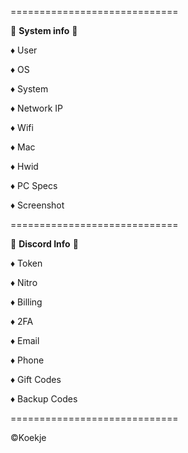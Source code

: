 =============================

💠 **System info** 💠 

♦ User

♦ OS

♦ System

♦ Network IP

♦ Wifi

♦ Mac

♦ Hwid

♦ PC Specs

♦ Screenshot

=============================

💠 **Discord Info** 💠

♦ Token

♦ Nitro

♦ Billing

♦ 2FA

♦ Email

♦ Phone

♦ Gift Codes

♦ Backup Codes

=============================

©Koekje


